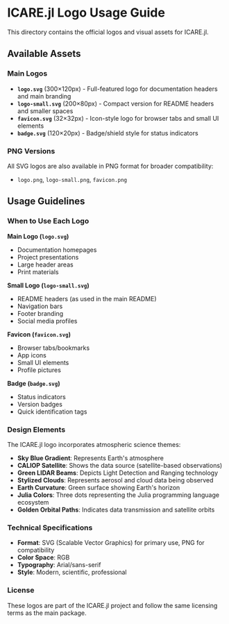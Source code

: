 # ICARE.jl Logo Usage Guide

This directory contains the official logos and visual assets for ICARE.jl.

## Available Assets

### Main Logos
- **`logo.svg`** (300×120px) - Full-featured logo for documentation headers and main branding
- **`logo-small.svg`** (200×80px) - Compact version for README headers and smaller spaces
- **`favicon.svg`** (32×32px) - Icon-style logo for browser tabs and small UI elements
- **`badge.svg`** (120×20px) - Badge/shield style for status indicators

### PNG Versions
All SVG logos are also available in PNG format for broader compatibility:
- `logo.png`, `logo-small.png`, `favicon.png`

## Usage Guidelines

### When to Use Each Logo

**Main Logo (`logo.svg`)**
- Documentation homepages
- Project presentations
- Large header areas
- Print materials

**Small Logo (`logo-small.svg`)**
- README headers (as used in the main README)
- Navigation bars
- Footer branding
- Social media profiles

**Favicon (`favicon.svg`)**
- Browser tabs/bookmarks
- App icons
- Small UI elements
- Profile pictures

**Badge (`badge.svg`)**
- Status indicators
- Version badges
- Quick identification tags

### Design Elements

The ICARE.jl logo incorporates atmospheric science themes:

- **Sky Blue Gradient**: Represents Earth's atmosphere
- **CALIOP Satellite**: Shows the data source (satellite-based observations)
- **Green LIDAR Beams**: Depicts Light Detection and Ranging technology
- **Stylized Clouds**: Represents aerosol and cloud data being observed
- **Earth Curvature**: Green surface showing Earth's horizon
- **Julia Colors**: Three dots representing the Julia programming language ecosystem
- **Golden Orbital Paths**: Indicates data transmission and satellite orbits

### Technical Specifications

- **Format**: SVG (Scalable Vector Graphics) for primary use, PNG for compatibility
- **Color Space**: RGB
- **Typography**: Arial/sans-serif
- **Style**: Modern, scientific, professional

### License

These logos are part of the ICARE.jl project and follow the same licensing terms as the main package.